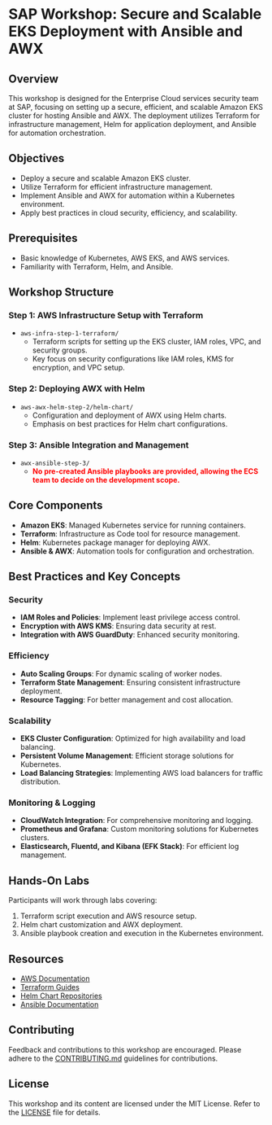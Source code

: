 # SAP Workshop: Secure and Scalable EKS Deployment with Ansible and AWX

## Overview
This workshop is designed for the Enterprise Cloud services security team at SAP, focusing on setting up a secure, efficient, and scalable Amazon EKS cluster for hosting Ansible and AWX. The deployment utilizes Terraform for infrastructure management, Helm for application deployment, and Ansible for automation orchestration.

## Objectives
- Deploy a secure and scalable Amazon EKS cluster.
- Utilize Terraform for efficient infrastructure management.
- Implement Ansible and AWX for automation within a Kubernetes environment.
- Apply best practices in cloud security, efficiency, and scalability.

## Prerequisites
- Basic knowledge of Kubernetes, AWS EKS, and AWS services.
- Familiarity with Terraform, Helm, and Ansible.

## Workshop Structure

### Step 1: AWS Infrastructure Setup with Terraform
- `aws-infra-step-1-terraform/`
  - Terraform scripts for setting up the EKS cluster, IAM roles, VPC, and security groups.
  - Key focus on security configurations like IAM roles, KMS for encryption, and VPC setup.

### Step 2: Deploying AWX with Helm
- `aws-awx-helm-step-2/helm-chart/`
  - Configuration and deployment of AWX using Helm charts.
  - Emphasis on best practices for Helm chart configurations.

### Step 3: Ansible Integration and Management
- `awx-ansible-step-3/`
  - **<span style="color:red;">No pre-created Ansible playbooks are provided, allowing the ECS team to decide on the development scope.</span>**

## Core Components
- **Amazon EKS**: Managed Kubernetes service for running containers.
- **Terraform**: Infrastructure as Code tool for resource management.
- **Helm**: Kubernetes package manager for deploying AWX.
- **Ansible & AWX**: Automation tools for configuration and orchestration.

## Best Practices and Key Concepts

### Security
- **IAM Roles and Policies**: Implement least privilege access control.
- **Encryption with AWS KMS**: Ensuring data security at rest.
- **Integration with AWS GuardDuty**: Enhanced security monitoring.

### Efficiency
- **Auto Scaling Groups**: For dynamic scaling of worker nodes.
- **Terraform State Management**: Ensuring consistent infrastructure deployment.
- **Resource Tagging**: For better management and cost allocation.

### Scalability
- **EKS Cluster Configuration**: Optimized for high availability and load balancing.
- **Persistent Volume Management**: Efficient storage solutions for Kubernetes.
- **Load Balancing Strategies**: Implementing AWS load balancers for traffic distribution.

### Monitoring & Logging
- **CloudWatch Integration**: For comprehensive monitoring and logging.
- **Prometheus and Grafana**: Custom monitoring solutions for Kubernetes clusters.
- **Elasticsearch, Fluentd, and Kibana (EFK Stack)**: For efficient log management.

## Hands-On Labs
Participants will work through labs covering:
1. Terraform script execution and AWS resource setup.
2. Helm chart customization and AWX deployment.
3. Ansible playbook creation and execution in the Kubernetes environment.

## Resources
- [AWS Documentation](https://aws.amazon.com/documentation/)
- [Terraform Guides](https://www.terraform.io/docs/index.html)
- [Helm Chart Repositories](https://artifacthub.io/)
- [Ansible Documentation](https://docs.ansible.com/)

## Contributing
Feedback and contributions to this workshop are encouraged. Please adhere to the [CONTRIBUTING.md](CONTRIBUTING.md) guidelines for contributions.

## License
This workshop and its content are licensed under the MIT License. Refer to the [LICENSE](LICENSE) file for details.